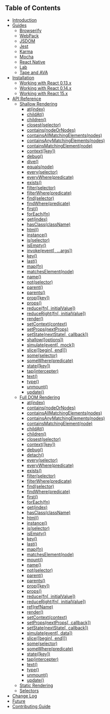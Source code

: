 ## Table of Contents

* [Introduction](/README.md)
* [Guides](/docs/guides.md)
  * [Browserify](/docs/guides/browserify.md)
  * [WebPack](/docs/guides/webpack.md)
  * [JSDOM](/docs/guides/jsdom.md)
  * [Jest](/docs/guides/jest.md)
  * [Karma](/docs/guides/karma.md)
  * [Mocha](/docs/guides/mocha.md)
  * [React Native](/docs/guides/react-native.md)
  * [Lab](/docs/guides/lab.md)
  * [Tape and AVA](/docs/guides/tape-ava.md)
* [Installation](/docs/installation/README.md)
  * [Working with React 0.13.x](/docs/installation/react-013.md)
  * [Working with React 0.14.x](/docs/installation/react-014.md)
  * [Working with React 15.x](/docs/installation/react-15.md)
* [API Reference](/docs/api/README.md)
  * [Shallow Rendering](/docs/api/shallow.md)
    * [at(index)](/docs/api/ShallowWrapper/at.md)
    * [childAt()](/docs/api/ShallowWrapper/childAt.md)
    * [children()](/docs/api/ShallowWrapper/children.md)
    * [closest(selector)](/docs/api/ShallowWrapper/closest.md)
    * [contains(nodeOrNodes)](/docs/api/ShallowWrapper/contains.md)
    * [containsAllMatchingElements(nodes)](/docs/api/ShallowWrapper/containsAllMatchingElements.md)
    * [containsAnyMatchingElements(nodes)](/docs/api/ShallowWrapper/containsAnyMatchingElements.md)
    * [containsMatchingElement(node)](/docs/api/ShallowWrapper/containsMatchingElement.md)
    * [context([key])](/docs/api/ShallowWrapper/context.md)
    * [debug()](/docs/api/ShallowWrapper/debug.md)
    * [dive()](/docs/api/ShallowWrapper/dive.md)
    * [equals(node)](/docs/api/ShallowWrapper/equals.md)
    * [every(selector)](/docs/api/ShallowWrapper/every.md)
    * [everyWhere(predicate)](/docs/api/ShallowWrapper/everyWhere.md)
    * [exists()](/docs/api/ShallowWrapper/exists.md)
    * [filter(selector)](/docs/api/ShallowWrapper/filter.md)
    * [filterWhere(predicate)](/docs/api/ShallowWrapper/filterWhere.md)
    * [find(selector)](/docs/api/ShallowWrapper/find.md)
    * [findWhere(predicate)](/docs/api/ShallowWrapper/findWhere.md)
    * [first()](/docs/api/ShallowWrapper/first.md)
    * [forEach(fn)](/docs/api/ShallowWrapper/forEach.md)
    * [get(index)](/docs/api/ShallowWrapper/get.md)
    * [hasClass(className)](/docs/api/ShallowWrapper/hasClass.md)
    * [html()](/docs/api/ShallowWrapper/html.md)
    * [instance()](/docs/api/ShallowWrapper/instance.md)
    * [is(selector)](/docs/api/ShallowWrapper/is.md)
    * [isEmpty()](/docs/api/ShallowWrapper/isEmpty.md)
    * [invoke(event[, ...args])](/docs/api/ShallowWrapper/invoke.md)
    * [key()](/docs/api/ShallowWrapper/key.md)
    * [last()](/docs/api/ShallowWrapper/last.md)
    * [map(fn)](/docs/api/ShallowWrapper/map.md)
    * [matchesElement(node)](/docs/api/ShallowWrapper/matchesElement.md)
    * [name()](/docs/api/ShallowWrapper/name.md)
    * [not(selector)](/docs/api/ShallowWrapper/not.md)
    * [parent()](/docs/api/ShallowWrapper/parent.md)
    * [parents()](/docs/api/ShallowWrapper/parents.md)
    * [prop([key])](/docs/api/ShallowWrapper/prop.md)
    * [props()](/docs/api/ShallowWrapper/props.md)
    * [reduce(fn[, initialValue])](/docs/api/ShallowWrapper/reduce.md)
    * [reduceRight(fn[, initialValue])](/docs/api/ShallowWrapper/reduceRight.md)
    * [render()](/docs/api/ShallowWrapper/render.md)
    * [setContext(context)](/docs/api/ShallowWrapper/setContext.md)
    * [setProps(nextProps)](/docs/api/ShallowWrapper/setProps.md)
    * [setState(nextState[, callback])](/docs/api/ShallowWrapper/setState.md)
    * [shallow([options])](/docs/api/ShallowWrapper/shallow.md)
    * [simulate(event[, mock])](/docs/api/ShallowWrapper/simulate.md)
    * [slice([begin[, end]])](/docs/api/ShallowWrapper/slice.md)
    * [some(selector)](/docs/api/ShallowWrapper/some.md)
    * [someWhere(predicate)](/docs/api/ShallowWrapper/someWhere.md)
    * [state([key])](/docs/api/ShallowWrapper/state.md)
    * [tap(intercepter)](/docs/api/ShallowWrapper/tap.md)
    * [text()](/docs/api/ShallowWrapper/text.md)
    * [type()](/docs/api/ShallowWrapper/type.md)
    * [unmount()](/docs/api/ShallowWrapper/unmount.md)
    * [update()](/docs/api/ShallowWrapper/update.md)
  * [Full DOM Rendering](/docs/api/mount.md)
    * [at(index)](/docs/api/ReactWrapper/at.md)
    * [contains(nodeOrNodes)](/docs/api/ReactWrapper/contains.md)
    * [containsAllMatchingElements(nodes)](/docs/api/ReactWrapper/containsAllMatchingElements.md)
    * [containsAnyMatchingElements(nodes)](/docs/api/ReactWrapper/containsAnyMatchingElements.md)
    * [containsMatchingElement(node)](/docs/api/ReactWrapper/containsMatchingElement.md)
    * [childAt()](/docs/api/ReactWrapper/childAt.md)
    * [children()](/docs/api/ReactWrapper/children.md)
    * [closest(selector)](/docs/api/ReactWrapper/closest.md)
    * [context([key])](/docs/api/ReactWrapper/context.md)
    * [debug()](/docs/api/ReactWrapper/debug.md)
    * [detach()](/docs/api/ReactWrapper/detach.md)
    * [every(selector)](/docs/api/ReactWrapper/every.md)
    * [everyWhere(predicate)](/docs/api/ReactWrapper/everyWhere.md)
    * [exists()](/docs/api/ReactWrapper/exists.md)
    * [filter(selector)](/docs/api/ReactWrapper/filter.md)
    * [filterWhere(predicate)](/docs/api/ReactWrapper/filterWhere.md)
    * [find(selector)](/docs/api/ReactWrapper/find.md)
    * [findWhere(predicate)](/docs/api/ReactWrapper/findWhere.md)
    * [first()](/docs/api/ReactWrapper/first.md)
    * [forEach(fn)](/docs/api/ReactWrapper/forEach.md)
    * [get(index)](/docs/api/ReactWrapper/get.md)
    * [hasClass(className)](/docs/api/ReactWrapper/hasClass.md)
    * [html()](/docs/api/ReactWrapper/html.md)
    * [instance()](/docs/api/ReactWrapper/instance.md)
    * [is(selector)](/docs/api/ReactWrapper/is.md)
    * [isEmpty()](/docs/api/ReactWrapper/isEmpty.md)
    * [key()](/docs/api/ReactWrapper/key.md)
    * [last()](/docs/api/ReactWrapper/last.md)
    * [map(fn)](/docs/api/ReactWrapper/map.md)
    * [matchesElement(node)](/docs/api/ReactWrapper/matchesElement.md)
    * [mount()](/docs/api/ReactWrapper/mount.md)
    * [name()](/docs/api/ReactWrapper/name.md)
    * [not(selector)](/docs/api/ReactWrapper/not.md)
    * [parent()](/docs/api/ReactWrapper/parent.md)
    * [parents()](/docs/api/ReactWrapper/parents.md)
    * [prop([key])](/docs/api/ReactWrapper/prop.md)
    * [props()](/docs/api/ReactWrapper/props.md)
    * [reduce(fn[, initialValue])](/docs/api/ReactWrapper/reduce.md)
    * [reduceRight(fn[, initialValue])](/docs/api/ReactWrapper/reduceRight.md)
    * [ref(refName)](/docs/api/ReactWrapper/ref.md)
    * [render()](/docs/api/ReactWrapper/render.md)
    * [setContext(context)](/docs/api/ReactWrapper/setContext.md)
    * [setProps(nextProps[, callback])](/docs/api/ReactWrapper/setProps.md)
    * [setState(nextState[, callback])](/docs/api/ReactWrapper/setState.md)
    * [simulate(event[, data])](/docs/api/ReactWrapper/simulate.md)
    * [slice([begin[, end]])](/docs/api/ReactWrapper/slice.md)
    * [some(selector)](/docs/api/ReactWrapper/some.md)
    * [someWhere(predicate)](/docs/api/ReactWrapper/someWhere.md)
    * [state([key])](/docs/api/ReactWrapper/state.md)
    * [tap(intercepter)](/docs/api/ReactWrapper/tap.md)
    * [text()](/docs/api/ReactWrapper/text.md)
    * [type()](/docs/api/ReactWrapper/type.md)
    * [unmount()](/docs/api/ReactWrapper/unmount.md)
    * [update()](/docs/api/ReactWrapper/update.md)
  * [Static Rendering](/docs/api/render.md)
  * [Selectors](/docs/api/selector.md)
* [Change Log](/CHANGELOG.md)
* [Future](/docs/future.md)
* [Contributing Guide](/CONTRIBUTING.md)
